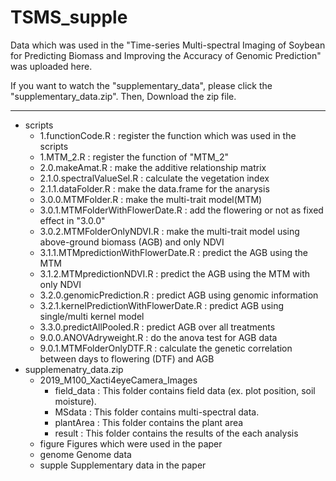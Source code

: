 # TSMS_supple
Data which was used in the "Time-series Multi-spectral Imaging of Soybean for Predicting Biomass and Improving the Accuracy of Genomic Prediction" was uploaded here.

If you want to watch the "supplementary_data", please click the "supplementary_data.zip". Then, Download the zip file. 

---

* scripts
    * 1.functionCode.R : register the function which was used in the scripts
    * 1.MTM_2.R : register the function of "MTM_2"
    * 2.0.makeAmat.R : make the additive relationship matrix
    * 2.1.0.spectralValueSel.R : calculate the vegetation index
    * 2.1.1.dataFolder.R : make the data.frame for the anarysis
    * 3.0.0.MTMFolder.R : make the multi-trait model(MTM)
    * 3.0.1.MTMFolderWithFlowerDate.R : add the flowering or not as fixed effect in "3.0.0"
    * 3.0.2.MTMFolderOnlyNDVI.R : make the multi-trait model using above-ground biomass (AGB) and only NDVI
    * 3.1.1.MTMpredictionWithFlowerDate.R : predict the AGB using the MTM
    * 3.1.2.MTMpredictionNDVI.R : predict the AGB using the MTM with only NDVI
    * 3.2.0.genomicPrediction.R : predict AGB using genomic information
    * 3.2.1.kernelPredictionWithFlowerDate.R : predict AGB using single/multi kernel model
    * 3.3.0.predictAllPooled.R : predict AGB over all treatments
    * 9.0.0.ANOVAdryweight.R : do the anova test for AGB data
    * 9.0.1.MTMFolderOnlyDTF.R : calculate the genetic correlation between days to flowering (DTF) and AGB
* supplemenatry_data.zip
    * 2019_M100_Xacti4eyeCamera_Images
        * field_data : This folder contains field data (ex. plot position, soil moisture).
        * MSdata : This folder contains multi-spectral data.
        * plantArea : This folder contains the plant area
        * result : This folder contains the results of the each analysis
    * figure
    Figures which were used in the paper
    * genome
    Genome data 
    * supple
    Supplementary data in the paper

